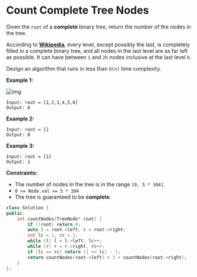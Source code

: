 # Count Complete Tree Nodes

Given the `root` of a **complete** binary tree, return the number of the nodes in the tree.

According to **[Wikipedia](http://en.wikipedia.org/wiki/Binary_tree#Types_of_binary_trees)**, every level, except possibly the last, is completely filled in a complete binary tree, and all nodes in the last level are as far left as possible. It can have between `1` and `2h` nodes inclusive at the last level `h`.

Design an algorithm that runs in less than `O(n)` time complexity.

 

**Example 1:**

![img](https://assets.leetcode.com/uploads/2021/01/14/complete.jpg)

```
Input: root = [1,2,3,4,5,6]
Output: 6
```

**Example 2:**

```
Input: root = []
Output: 0
```

**Example 3:**

```
Input: root = [1]
Output: 1
```

 

**Constraints:**

- The number of nodes in the tree is in the range `[0, 5 * 104]`.
- `0 <= Node.val <= 5 * 104`
- The tree is guaranteed to be **complete**.

```c++
class Solution {
public:
    int countNodes(TreeNode* root) {
        if (!root) return 0;
        auto l = root->left, r = root->right;
        int lc = 1, rc = 1;
        while (l) l = l->left, lc++;
        while (r) r = r->right, rc++;
        if (lc == rc) return (1 << lc) - 1;
        return countNodes(root->left) + 1 + countNodes(root->right);
    }
};
```

